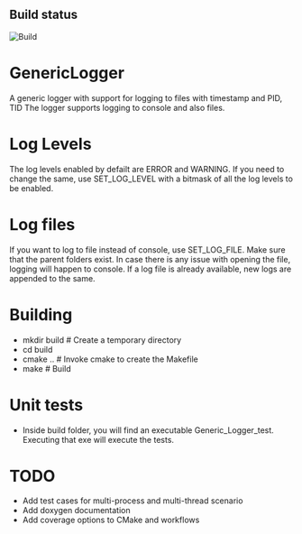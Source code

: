 ## Build status

![Build](https://github.com/saai63/GenericLogger/workflows/Build_Project/badge.svg
)

# GenericLogger
A generic logger with support for logging to files with timestamp and PID, TID
The logger supports logging to console and also files.

# Log Levels
The log levels enabled by defailt are ERROR and WARNING.
If you need to change the same, use SET_LOG_LEVEL with a bitmask of all the log levels to be enabled.

# Log files
If you want to log to file instead of console, use SET_LOG_FILE.
Make sure that the parent folders exist. In case there is any issue with opening the file, logging will happen to console.
If a log file is already available, new logs are appended to the same.

# Building
* mkdir build # Create a temporary directory
* cd build
* cmake .. # Invoke cmake to create the Makefile
* make # Build

# Unit tests
* Inside build folder, you will find an executable Generic_Logger_test. Executing that exe will execute the tests.

# TODO
* Add test cases for multi-process and multi-thread scenario
* Add doxygen documentation
* Add coverage options to CMake and workflows
